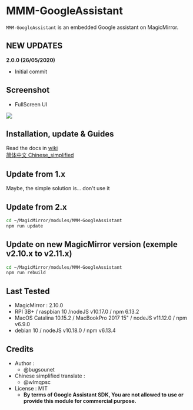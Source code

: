 # MMM-GoogleAssistant

`MMM-GoogleAssistant` is an embedded Google assistant on MagicMirror.

## NEW UPDATES

**2.0.0 (26/05/2020)**
 * Initial commit

## Screenshot

- FullScreen UI

![](https://raw.githubusercontent.com/bugsounet/MMM-GoogleAssistant/master/resources/previewFS.jpg)

## Installation, update & Guides
Read the docs in [wiki](https://github.com/bugsounet/MMM-GoogleAssistant/wiki)<br>
[简体中文 Chinese_simplified](./translations/Chinese_simplified/README_zh-CN.md)
## Update from 1.x
Maybe, the simple solution is... don't use it

## Update from 2.x

```sh
cd ~/MagicMirror/modules/MMM-GoogleAssistant
npm run update
```

## Update on new MagicMirror version (exemple v2.10.x to v2.11.x)
```sh
cd ~/MagicMirror/modules/MMM-GoogleAssistant
npm run rebuild
```

## Last Tested
- MagicMirror : 2.10.0
- RPI 3B+ / raspbian 10 /nodeJS v10.17.0 / npm 6.13.2
- MacOS Catalina 10.15.2 / MacBookPro 2017 15" / nodeJS v11.12.0 / npm v6.9.0
- debian 10 / nodeJS v10.18.0 / npm v6.13.4

## Credits
- Author :
  - @bugsounet
- Chinese simplified translate :
  - @wlmqpsc
- License : MIT
  - **By terms of Google Assistant SDK, You are not allowed to use or provide this module for commercial purpose.**
